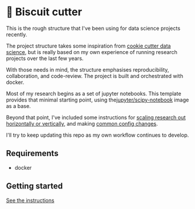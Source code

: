 # :cookie: Biscuit cutter

This is the rough structure that I've been using for data science projects recently.

The project structure takes some inspiration from [cookie cutter data science](http://drivendata.github.io/cookiecutter-data-science/), but is really based on my own experience of running research projects over the last few years.

With those needs in mind, the structure emphasises reproducibility, collaboration, and code-review. The project is built and orchestrated with docker.

Most of my research begins as a set of jupyter notebooks. This template provides that minimal starting point, using the[jupyter/scipy-notebook](https://jupyter-docker-stacks.readthedocs.io/en/latest/using/selecting.html#jupyter-scipy-notebook) image as a base.

Beyond that point, I've included some instructions for [scaling research out horizontally or vertically](docs/secondary-containers.md), and making [common config changes](docs/common-config-changes.md).

I'll try to keep updating this repo as my own workflow continues to develop.

## Requirements

- docker

## Getting started

[See the instructions](/docs/getting-started.md)
